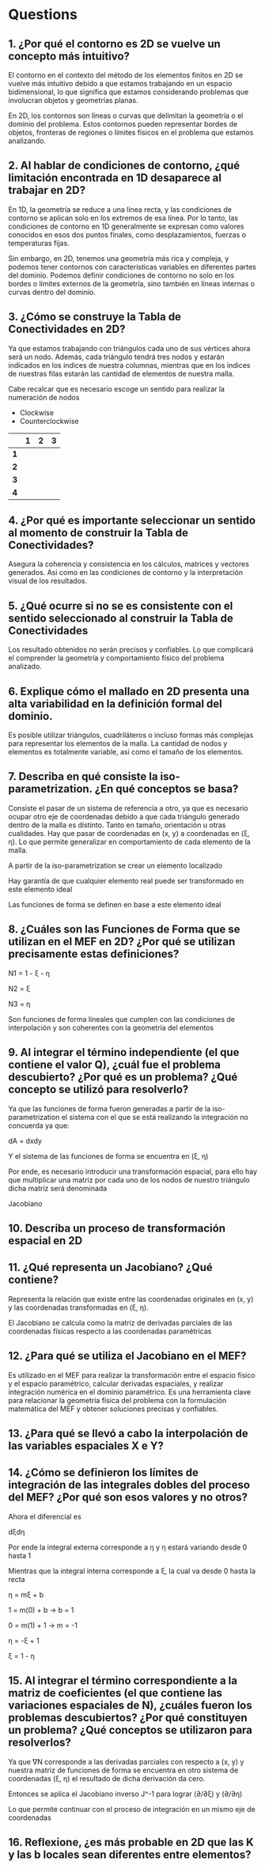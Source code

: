 # Questions

## 1. ¿Por qué el contorno es 2D se vuelve un concepto más intuitivo?

El contorno en el contexto del método de los elementos finitos en 2D se vuelve más intuitivo debido a que estamos trabajando en un espacio bidimensional, lo que significa que estamos considerando problemas que involucran objetos y geometrías planas.

En 2D, los contornos son líneas o curvas que delimitan la geometría o el dominio del problema. Estos contornos pueden representar bordes de objetos, fronteras de regiones o límites físicos en el problema que estamos analizando.

## 2. Al hablar de condiciones de contorno, ¿qué limitación encontrada en 1D desaparece al trabajar en 2D?

En 1D, la geometría se reduce a una línea recta, y las condiciones de contorno se aplican solo en los extremos de esa línea. Por lo tanto, las condiciones de contorno en 1D generalmente se expresan como valores conocidos en esos dos puntos finales, como desplazamientos, fuerzas o temperaturas fijas.

Sin embargo, en 2D, tenemos una geometría más rica y compleja, y podemos tener contornos con características variables en diferentes partes del dominio. Podemos definir condiciones de contorno no solo en los bordes o límites externos de la geometría, sino también en líneas internas o curvas dentro del dominio.

## 3. ¿Cómo se construye la Tabla de Conectividades en 2D?

Ya que estamos trabajando con triángulos cada uno de sus vértices ahora será un nodo. Además, cada triángulo tendrá tres nodos y estarán indicados en los indices de nuestra columnas, mientras que en los indices de nuestras filas estarán las cantidad de elementos de nuestra malla.

Cabe recalcar que es necesario escoge un sentido para realizar la numeración de nodos

- Clockwise
- Counterclockwise

|       | **1** | **2** | **3** |
| ----- | ----- | ----- | ----- |
| **1** |       |       |       |
| **2** |       |       |       |
| **3** |       |       |       |
| **4** |       |       |       |

## 4. ¿Por qué es importante seleccionar un sentido al momento de construir la Tabla de Conectividades?

Asegura la coherencia y consistencia en los cálculos, matrices y vectores generados. Asi como en las condiciones de contorno y la interpretación visual de los resultados.

## 5. ¿Qué ocurre si no se es consistente con el sentido seleccionado al construir la Tabla de Conectividades

Los resultado obtenidos no serán precisos y confiables. Lo que complicará el comprender la geometría y comportamiento físico del problema analizado.

## 6. Explique cómo el mallado en 2D presenta una alta variabilidad en la definición formal del dominio.

Es posible utilizar triángulos, cuadriláteros o incluso formas más complejas para representar los elementos de la malla. La cantidad de nodos y elementos es totalmente variable, asi como el tamaño de los elementos.

## 7. Describa en qué consiste la iso-parametrization. ¿En qué conceptos se basa?

Consiste el pasar de un sistema de referencia a otro, ya que es necesario ocupar otro eje de coordenadas debido a que cada triángulo generado dentro de la malla es distinto. Tanto en tamaño, orientación u otras cualidades. Hay que pasar de coordenadas en (x, y) a coordenadas en (ξ, η). Lo que permite generalizar en comportamiento de cada elemento de la malla.

A partir de la iso-parametrization se crear un elemento localizado

Hay garantía de que cualquier elemento real puede ser transformado en este elemento ideal

Las funciones de forma se definen en base a este elemento ideal

## 8. ¿Cuáles son las Funciones de Forma que se utilizan en el MEF en 2D? ¿Por qué se utilizan precisamente estas definiciones?

N1 = 1 - ξ - η

N2 = ξ

N3 = η

Son funciones de forma lineales que cumplen con las condiciones de interpolación y son coherentes con la geometría del elementos

## 9. Al integrar el término independiente (el que contiene el valor Q), ¿cuál fue el problema descubierto? ¿Por qué es un problema? ¿Qué concepto se utilizó para resolverlo?

Ya que las funciones de forma fueron generadas a partir de la iso-parametrization el sistema con el que se está realizando la integración no concuerda ya que:

dA = dxdy

Y el sistema de las funciones de forma se encuentra en (ξ, η)

Por ende, es necesario introducir una transformación espacial, para ello hay que multiplicar una matriz por cada uno de los nodos de nuestro triángulo dicha matriz será denominada

Jacobiano

## 10. Describa un proceso de transformación espacial en 2D

## 11. ¿Qué representa un Jacobiano? ¿Qué contiene?

Representa la relación que existe entre las coordenadas originales en (x, y) y las coordenadas transformadas en (ξ, η).

El Jacobiano se calcula como la matriz de derivadas parciales de las coordenadas físicas respecto a las coordenadas paramétricas

## 12. ¿Para qué se utiliza el Jacobiano en el MEF?

Es utilizado en el MEF para realizar la transformación entre el espacio físico y el espacio paramétrico, calcular derivadas espaciales, y realizar integración numérica en el dominio paramétrico. Es una herramienta clave para relacionar la geometría física del problema con la formulación matemática del MEF y obtener soluciones precisas y confiables.

## 13. ¿Para qué se llevó a cabo la interpolación de las variables espaciales X e Y?

## 14. ¿Cómo se definieron los límites de integración de las integrales dobles del proceso del MEF? ¿Por qué son esos valores y no otros?

Ahora el diferencial es

dξdη

Por ende la integral externa corresponde a η y η estará variando desde 0 hasta 1

Mientras que la integral interna corresponde a ξ, la cual va desde 0 hasta la recta

η = mξ + b

1 = m(0) + b -> b = 1

0 = m(1) + 1 -> m = -1

η = -ξ + 1

ξ = 1 - η

## 15. Al integrar el término correspondiente a la matriz de coeficientes (el que contiene las variaciones espaciales de N), ¿cuáles fueron los problemas descubiertos? ¿Por qué constituyen un problema? ¿Qué conceptos se utilizaron para resolverlos?

Ya que ∇N corresponde a las derivadas parciales con respecto a (x, y) y nuestra matriz de funciones de forma se encuentra en otro sistema de coordenadas (ξ, η) el resultado de dicha derivación da cero.

Entonces se aplica el Jacobiano inverso J^-1 para lograr (∂/∂ξ) y (∂/∂η)

Lo que permite continuar con el proceso de integración en un mismo eje de coordenadas

## 16. Reflexione, ¿es más probable en 2D que las K y las b locales sean diferentes entre elementos?
